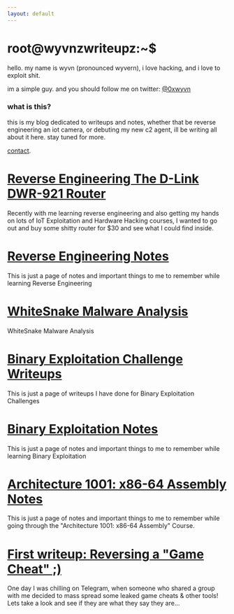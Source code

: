 ```yaml
---
layout: default
---
```


# root@wyvnzwriteupz:~$

hello.
my name is wyvn (pronounced wyvern), i love hacking, and i love to exploit shit. 

im a simple guy. and you should follow me on twitter: [@0xwyvn](https://twitter.com/0xwyvn)

### what is this?

this is my blog dedicated to writeups and notes, whether that be reverse engineering an iot camera, or debuting my new c2 agent, ill be writing all about it here. stay tuned for more.

[contact](./contact.md).

# [Reverse Engineering The D-Link DWR-921 Router](./reversing-dlink-dwr-921.html)

Recently with me learning reverse engineering and also getting my hands on lots of IoT Exploitation and Hardware Hacking courses, I wanted to go out and buy some shitty router for $30 and see what I could find inside.

# [Reverse Engineering Notes](./reversing.html)

This is just a page of notes and important things to me to remember while learning Reverse Engineering

# [WhiteSnake Malware Analysis](./whitesnake.html)

WhiteSnake Malware Analysis

# [Binary Exploitation Challenge Writeups](./binexchallenges.html)

This is just a page of writeups I have done for Binary Exploitation Challenges

# [Binary Exploitation Notes](./binex.html)

This is just a page of notes and important things to me to remember while learning Binary Exploitation

# [Architecture 1001: x86-64 Assembly Notes](./assemblynotes.html)

This is just a page of notes and important things to me to remember while going through the "Architecture 1001: x86-64 Assembly" Course.

# [First writeup: Reversing a "Game Cheat" ;)](./reversinggamecheat.html)

One day I was chilling on Telegram, when someone who shared a group with me decided to mass spread some leaked game cheats & other tools! Lets take a look and see if they are what they say they are... 
